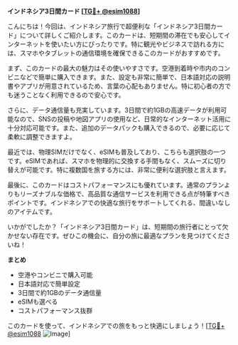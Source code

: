 **インドネシア3日間カード [[TG💪+ @esim1088](https://t.me/s/esim1088)]**

こんにちは！今回は、インドネシア旅行で超便利な「インドネシア3日間カード」について詳しくご紹介します。このカードは、短期間の滞在でも安心してインターネットを使いたい方にぴったりです。特に観光やビジネスで訪れる方には、スマホやタブレットの通信環境を確保できるこのカードがおすすめです。

まず、このカードの最大の魅力はその使いやすさです。空港到着時や市内のコンビニなどで簡単に購入できます。また、設定も非常に簡単で、日本語対応の説明書やアプリが用意されているため、言葉の心配もありません。特に初心者の方でも迷うことなく利用できるので安心です。

さらに、データ通信量も充実しています。3日間で約1GBの高速データが利用可能なので、SNSの投稿や地図アプリの使用など、日常的なインターネット活用に十分対応可能です。また、追加のデータパックも購入できるので、必要に応じて柔軟に調整できますよ。

最近では、物理SIMだけでなく、eSIMも普及しており、こちらも選択肢の一つです。eSIMであれば、スマホを物理的に交換する手間もなく、スムーズに切り替えが可能です。特に複数国を旅する方には、非常に便利な選択肢と言えます。

最後に、このカードはコストパフォーマンスにも優れています。通常のプランよりもリーズナブルな価格で、高品質な通信サービスを利用できる点が特筆すべきポイントです。インドネシアでの快適な旅行をサポートしてくれる、間違いなしのアイテムです。

いかがでしたか？「インドネシア3日間カード」は、短期間の旅行者にとって欠かせない存在です。ぜひこの機会に、自分の旅に最適なプランを見つけてくださいね！

**まとめ**
- 空港やコンビニで購入可能
- 日本語対応で簡単設定
- 3日間で約1GBのデータ通信量
- eSIMも選べる
- コストパフォーマンス抜群

このカードを使って、インドネシアでの旅をもっと快適にしましょう！[[TG💪+ @esim1088](https://t.me/s/esim1088) ![Image](https://i.postimg.cc/Y0z9fWf4/image.png)]